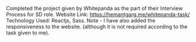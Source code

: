 Completed the project given by Whitepanda as the part of their Interview Process for SD role.
Website Link: https://hemantgarg.me/whitepanda-task/
Technology Used: Reactjs, Sass.
Note - I have also added the responsiveness to the website. (although it is not required according to the task given to me). 

